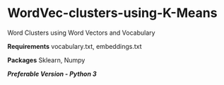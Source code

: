 # WordVec-clusters-using-K-Means
Word Clusters using Word Vectors and Vocabulary

**Requirements**
  vocabulary.txt, embeddings.txt
  
**Packages**
  Sklearn, Numpy

***Preferable Version - Python 3***
